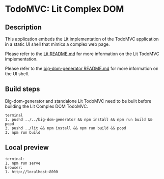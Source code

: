 # TodoMVC: Lit Complex DOM

## Description

This application embeds the Lit implementation of the TodoMVC application in a static UI shell that mimics a complex web page.

Please refer to the [Lit README.md](../lit/README.md) for more information on the Lit TodoMVC implementation.

Please refer to the [big-dom-generator README.md](../../big-dom-generator/README.md) for more information on the UI shell.

## Build steps

Big-dom-generator and standalone Lit TodoMVC need to be built before building the Lit Complex DOM TodoMVC.

```
terminal
1. pushd ../../big-dom-generator && npm install && npm run build && popd
2. pushd ../lit && npm install && npm run build && popd
3. npm run build
```

## Local preview

```
terminal:
1. npm run serve
browser:
1. http://localhost:8000
```
